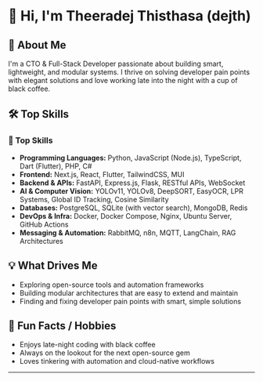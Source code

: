# 🤘 Hi, I'm Theeradej Thisthasa (dejth)

## 🚀 About Me

I'm a CTO & Full-Stack Developer passionate about building smart, lightweight, and modular systems. I thrive on solving developer pain points with elegant solutions and love working late into the night with a cup of black coffee.

## 🛠️ Top Skills

### 🧠 Top Skills

- **Programming Languages:** Python, JavaScript (Node.js), TypeScript, Dart (Flutter), PHP, C#  
- **Frontend:** Next.js, React, Flutter, TailwindCSS, MUI  
- **Backend & APIs:** FastAPI, Express.js, Flask, RESTful APIs, WebSocket  
- **AI & Computer Vision:** YOLOv11, YOLOv8, DeepSORT, EasyOCR, LPR Systems, Global ID Tracking, Cosine Similarity  
- **Databases:** PostgreSQL, SQLite (with vector search), MongoDB, Redis  
- **DevOps & Infra:** Docker, Docker Compose, Nginx, Ubuntu Server, GitHub Actions  
- **Messaging & Automation:** RabbitMQ, n8n, MQTT, LangChain, RAG Architectures  


## 💡 What Drives Me

- Exploring open-source tools and automation frameworks
- Building modular architectures that are easy to extend and maintain
- Finding and fixing developer pain points with smart, simple solutions

## 🤖 Fun Facts / Hobbies

- Enjoys late-night coding with black coffee
- Always on the lookout for the next open-source gem
- Loves tinkering with automation and cloud-native workflows



<!--
Feel free to update the avatar above if you prefer a custom image.
-->

---

<!--
_No favorite projects listed. Add yours here if you'd like!_
-->
